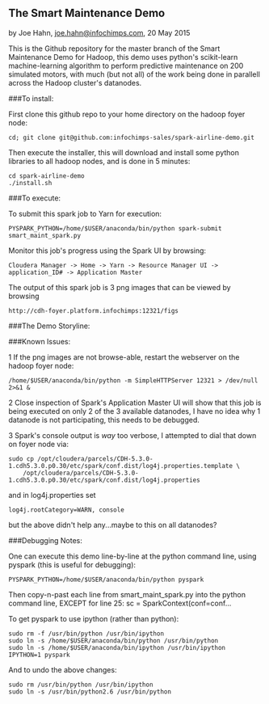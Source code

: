 ## The Smart Maintenance Demo

by Joe Hahn,
joe.hahn@infochimps.com,
20 May 2015

This is the Github repository for the master branch of the Smart Maintenance Demo for Hadoop,
this demo uses python's scikit-learn machine-learning algorithm to perform predictive
maintenance on 200 simulated motors, with much (but not all) of the work being done in
parallell across the Hadoop cluster's datanodes.

###To install:

First clone this github repo to your home directory on the hadoop foyer node:

    cd; git clone git@github.com:infochimps-sales/spark-airline-demo.git 
    
   
Then execute the installer, this will download and install some python libraries to all 
hadoop nodes, and is done in 5 minutes:

    cd spark-airline-demo
    ./install.sh


###To execute:

To submit this spark job to Yarn for execution:

    PYSPARK_PYTHON=/home/$USER/anaconda/bin/python spark-submit smart_maint_spark.py
    

Monitor this job's progress using the Spark UI by browsing:

    Cloudera Manager -> Home -> Yarn -> Resource Manager UI -> application_ID# -> Application Master


The output of this spark job is 3 png images that can be viewed by browsing

    http://cdh-foyer.platform.infochimps:12321/figs
    

###The Demo Storyline:



###Known Issues:


1 If the png images are not browse-able, restart the webserver on the hadoop foyer node:

    /home/$USER/anaconda/bin/python -m SimpleHTTPServer 12321 > /dev/null 2>&1 &


2 Close inspection of Spark's Application Master UI will show that this job is being executed
on only 2 of the 3 available datanodes, I have no idea why 1 datanode is not participating,
this needs to be debugged.

3 Spark's console output is *way* too verbose, I attempted to dial that down on foyer node via:

    sudo cp /opt/cloudera/parcels/CDH-5.3.0-1.cdh5.3.0.p0.30/etc/spark/conf.dist/log4j.properties.template \
        /opt/cloudera/parcels/CDH-5.3.0-1.cdh5.3.0.p0.30/etc/spark/conf.dist/log4j.properties


and in log4j.properties set

    log4j.rootCategory=WARN, console


but the above didn't help any...maybe to this on all datanodes?


###Debugging Notes:
        
    
One can execute this demo line-by-line at the python command line, using pyspark
(this is useful for debugging):

    PYSPARK_PYTHON=/home/$USER/anaconda/bin/python pyspark


Then copy-n-past each line from smart_maint_spark.py into the python command line, 
EXCEPT for line 25: sc = SparkContext(conf=conf... 

To get pyspark to use ipython (rather than python):

    sudo rm -f /usr/bin/python /usr/bin/ipython
    sudo ln -s /home/$USER/anaconda/bin/python /usr/bin/python
    sudo ln -s /home/$USER/anaconda/bin/ipython /usr/bin/ipython
    IPYTHON=1 pyspark


And to undo the above changes:
 
    sudo rm /usr/bin/python /usr/bin/ipython
    sudo ln -s /usr/bin/python2.6 /usr/bin/python
